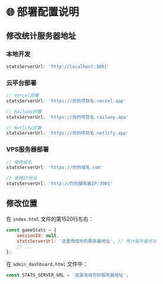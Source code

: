 # 🌐 部署配置说明

## 修改统计服务器地址

### 本地开发
```javascript
statsServerUrl: 'http://localhost:3001'
```

### 云平台部署
```javascript
// Vercel部署
statsServerUrl: 'https://你的项目名.vercel.app'

// Railway部署  
statsServerUrl: 'https://你的项目名.railway.app'

// Netlify部署
statsServerUrl: 'https://你的项目名.netlify.app'
```

### VPS服务器部署
```javascript
// 使用域名
statsServerUrl: 'https://你的域名.com'

// 使用IP地址
statsServerUrl: 'http://你的服务器IP:3001'
```

## 修改位置

在 `index.html` 文件的第1520行左右：

```javascript
const gameStats = {
    sessionId: null,
    statsServerUrl: '这里改成你的服务器地址', // 统计服务器地址
    // ...
};
```

在 `admin_dashboard.html` 文件中：

```javascript
const STATS_SERVER_URL = '这里改成你的服务器地址';
``` 